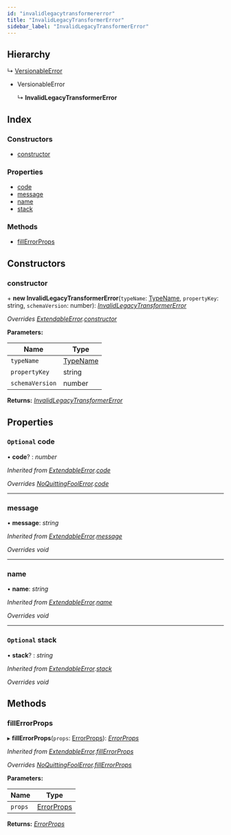 ```yaml
---
id: "invalidlegacytransformererror"
title: "InvalidLegacyTransformerError"
sidebar_label: "InvalidLegacyTransformerError"
---
```


## Hierarchy

  ↳ [VersionableError](versionableerror.md)

* VersionableError

  ↳ **InvalidLegacyTransformerError**

## Index

### Constructors

* [constructor](invalidlegacytransformererror.md#constructor)

### Properties

* [code](invalidlegacytransformererror.md#optional-code)
* [message](invalidlegacytransformererror.md#message)
* [name](invalidlegacytransformererror.md#name)
* [stack](invalidlegacytransformererror.md#optional-stack)

### Methods

* [fillErrorProps](invalidlegacytransformererror.md#fillerrorprops)

## Constructors

###  constructor

\+ **new InvalidLegacyTransformerError**(`typeName`: [TypeName](../modules/types.md#typename), `propertyKey`: string, `schemaVersion`: number): *[InvalidLegacyTransformerError](invalidlegacytransformererror.md)*

*Overrides [ExtendableError](extendableerror.md).[constructor](extendableerror.md#constructor)*

**Parameters:**

Name | Type |
------ | ------ |
`typeName` | [TypeName](../modules/types.md#typename) |
`propertyKey` | string |
`schemaVersion` | number |

**Returns:** *[InvalidLegacyTransformerError](invalidlegacytransformererror.md)*

## Properties

### `Optional` code

• **code**? : *number*

*Inherited from [ExtendableError](extendableerror.md).[code](extendableerror.md#optional-code)*

*Overrides [NoQuittingFoolError](noquittingfoolerror.md).[code](noquittingfoolerror.md#optional-code)*

___

###  message

• **message**: *string*

*Inherited from [ExtendableError](extendableerror.md).[message](extendableerror.md#message)*

*Overrides void*

___

###  name

• **name**: *string*

*Inherited from [ExtendableError](extendableerror.md).[name](extendableerror.md#name)*

*Overrides void*

___

### `Optional` stack

• **stack**? : *string*

*Inherited from [ExtendableError](extendableerror.md).[stack](extendableerror.md#optional-stack)*

*Overrides void*

## Methods

###  fillErrorProps

▸ **fillErrorProps**(`props`: [ErrorProps](../modules/types.md#errorprops)): *[ErrorProps](../modules/types.md#errorprops)*

*Inherited from [ExtendableError](extendableerror.md).[fillErrorProps](extendableerror.md#fillerrorprops)*

*Overrides [NoQuittingFoolError](noquittingfoolerror.md).[fillErrorProps](noquittingfoolerror.md#fillerrorprops)*

**Parameters:**

Name | Type |
------ | ------ |
`props` | [ErrorProps](../modules/types.md#errorprops) |

**Returns:** *[ErrorProps](../modules/types.md#errorprops)*
